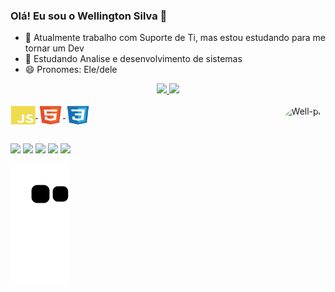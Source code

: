 ### Olá! Eu sou o Wellington Silva 👋

- 🔭 Atualmente trabalho com Suporte de Ti, mas estou estudando para me tornar um Dev
- 🌱 Estudando Analise e desenvolvimento de sistemas
- 😄 Pronomes: Ele/dele

<div align="center">
  <a href="https://github.com/WeelSilva">
  <img height="180em" src="https://github-readme-stats.vercel.app/api?username=WeelSilva&show_icons=true&theme=dark&include_all_commits=true&count_private=true"/>
  <img height="180em" src="https://github-readme-stats.vercel.app/api/top-langs/?username=WeelSilva&layout=compact&langs_count=7&theme=dark"/>
</div>

  <div style="display: inline_block"><br>
  <img align="center" alt="Well-Js" height="30" width="40" src="https://raw.githubusercontent.com/devicons/devicon/master/icons/javascript/javascript-plain.svg">
  <img align="center" alt="Well-Html" height="30" width="40" src="https://raw.githubusercontent.com/devicons/devicon/master/icons/html5/html5-original.svg">
  <img align="center" alt="Well-CSS" height="30" width="40" src="https://raw.githubusercontent.com/devicons/devicon/master/icons/css3/css3-original.svg">
  <img align="right" alt="Well-pic" height="150" style="border-radius:50px;" src="https://media.discordapp.net/attachments/966485991915413514/982060376382406686/WhatsApp_Image_2022-06-02_at_20.14.19-removebg-preview.png?width=480&height=480">
</div>
  
  ##
  
  <div> 
  <a href="https://www.instagram.com/weelsillva/" target="_blank"><img src="https://img.shields.io/badge/-Instagram-%23E4405F?style=for-the-badge&logo=instagram&logoColor=white" target="_blank"></a>
 	<a href="https://www.twitch.tv/weel_silv4" target="_blank"><img src="https://img.shields.io/badge/Twitch-9146FF?style=for-the-badge&logo=twitch&logoColor=white" target="_blank"></a>
  <a href = "mailto:wsilva9589@gmail.com"><img src="https://img.shields.io/badge/-Gmail-%23333?style=for-the-badge&logo=gmail&logoColor=white" target="_blank"></a>
  <a href="https://www.linkedin.com/in/wellingtonsil/" target="_blank"><img src="https://img.shields.io/badge/-LinkedIn-%230077B5?style=for-the-badge&logo=linkedin&logoColor=white" target="_blank"></a> 
  <a href="https://api.whatsapp.com/send?phone=5511988766362&text=Ol%C3%A1%2C%20obrigado%20por%20entrar%20em%20contato." target="_blank"><img src="https://img.shields.io/badge/WhatsApp-25D366?style=for-the-badge&logo=whatsapp&logoColor=white" target="_black"></a>
 
  ![Snake animation](https://github.com/Wellington-OL/Wellington-OL/blob/output/github-contribution-grid-snake.svg)
 
</div>
